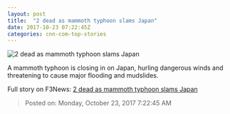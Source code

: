```yaml
---
layout: post
title:  "2 dead as mammoth typhoon slams Japan"
date: 2017-10-23 07:22:45Z
categories: cnn-com-top-stories
---
```


![2 dead as mammoth typhoon slams Japan](http://cdn.cnn.com/cnnnext/dam/assets/171022073542-typhoon-lan-super-tease.jpeg)

A mammoth typhoon is closing in on Japan, hurling dangerous winds and threatening to cause major flooding and mudslides.


Full story on F3News: [2 dead as mammoth typhoon slams Japan](http://www.f3nws.com/n/akntgF)

> Posted on: Monday, October 23, 2017 7:22:45 AM
